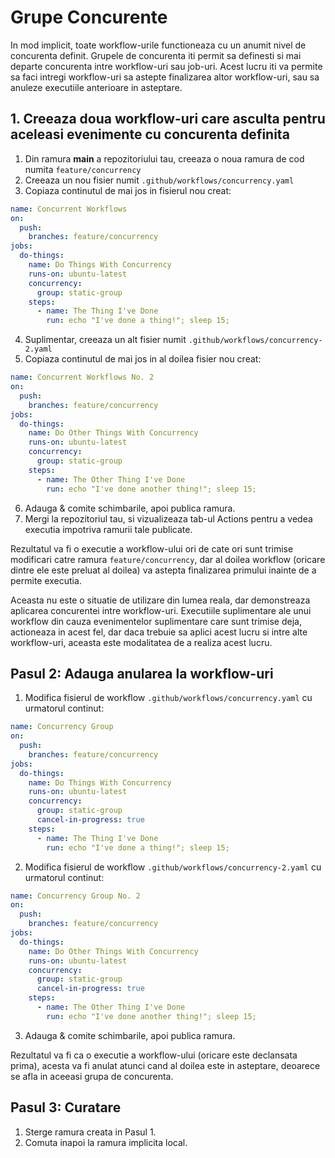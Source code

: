 # Grupe Concurente

In mod implicit, toate workflow-urile functioneaza cu un anumit nivel de concurenta definit. Grupele de concurenta iti permit sa definesti si mai departe concurenta intre workflow-uri sau job-uri. Acest lucru iti va permite sa faci intregi workflow-uri sa astepte finalizarea altor workflow-uri, sau sa anuleze executiile anterioare in asteptare.

## 1. Creeaza doua workflow-uri care asculta pentru aceleasi evenimente cu concurenta definita

1. Din ramura **main** a repozitoriului tau, creeaza o noua ramura de cod numita `feature/concurrency`
2. Creeaza un nou fisier numit `.github/workflows/concurrency.yaml`
3. Copiaza continutul de mai jos in fisierul nou creat:

```yaml
name: Concurrent Workflows
on:
  push:
    branches: feature/concurrency
jobs:
  do-things:
    name: Do Things With Concurrency
    runs-on: ubuntu-latest
    concurrency: 
      group: static-group
    steps:
      - name: The Thing I've Done
        run: echo "I've done a thing!"; sleep 15;
```

4. Suplimentar, creeaza un alt fisier numit `.github/workflows/concurrency-2.yaml`
5. Copiaza continutul de mai jos in al doilea fisier nou creat:

```yaml
name: Concurrent Workflows No. 2
on:
  push:
    branches: feature/concurrency
jobs:
  do-things:
    name: Do Other Things With Concurrency
    runs-on: ubuntu-latest
    concurrency: 
      group: static-group
    steps:
      - name: The Other Thing I've Done
        run: echo "I've done another thing!"; sleep 15;
```

6. Adauga & comite schimbarile, apoi publica ramura.
7. Mergi la repozitoriul tau, si vizualizeaza tab-ul Actions pentru a vedea executia impotriva ramurii tale publicate.

Rezultatul va fi o executie a workflow-ului ori de cate ori sunt trimise modificari catre ramura `feature/concurrency`, dar al doilea workflow (oricare dintre ele este preluat al doilea) va astepta finalizarea primului inainte de a permite executia.

Aceasta nu este o situatie de utilizare din lumea reala, dar demonstreaza aplicarea concurentei intre workflow-uri. Executiile suplimentare ale unui workflow din cauza evenimentelor suplimentare care sunt trimise deja, actioneaza in acest fel, dar daca trebuie sa aplici acest lucru si intre alte workflow-uri, aceasta este modalitatea de a realiza acest lucru.

## Pasul 2: Adauga anularea la workflow-uri

1. Modifica fisierul de workflow `.github/workflows/concurrency.yaml` cu urmatorul continut:

```yaml
name: Concurrency Group
on:
  push:
    branches: feature/concurrency
jobs:
  do-things:
    name: Do Things With Concurrency
    runs-on: ubuntu-latest
    concurrency: 
      group: static-group
      cancel-in-progress: true
    steps:
      - name: The Thing I've Done
        run: echo "I've done a thing!"; sleep 15;
```

2. Modifica fisierul de workflow `.github/workflows/concurrency-2.yaml` cu urmatorul continut:

```yaml
name: Concurrency Group No. 2
on:
  push:
    branches: feature/concurrency
jobs:
  do-things:
    name: Do Other Things With Concurrency
    runs-on: ubuntu-latest
    concurrency: 
      group: static-group
      cancel-in-progress: true
    steps:
      - name: The Other Thing I've Done
        run: echo "I've done another thing!"; sleep 15;
```

3. Adauga & comite schimbarile, apoi publica ramura.

Rezultatul va fi ca o executie a workflow-ului (oricare este declansata prima), acesta va fi anulat atunci cand al doilea este in asteptare, deoarece se afla in aceeasi grupa de concurenta.

## Pasul 3: Curatare
1. Sterge ramura creata in Pasul 1.
3. Comuta inapoi la ramura implicita local.